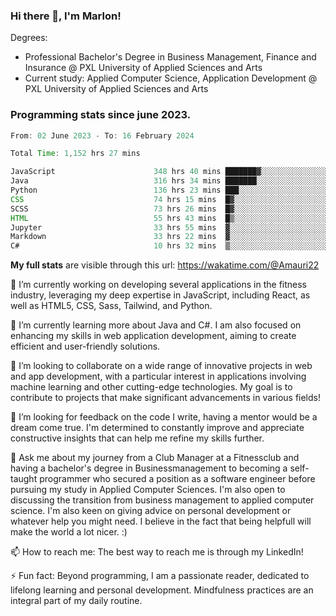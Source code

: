 
### Hi there 👋, I'm Marlon!

Degrees: 
- Professional Bachelor's Degree in Business Management, Finance and Insurance @ PXL University of Applied Sciences and Arts
- Current study: Applied Computer Science, Application Development @ PXL University of Applied Sciences and Arts

### Programming stats since june 2023.
<!--START_SECTION:waka-->

```java
From: 02 June 2023 - To: 16 February 2024

Total Time: 1,152 hrs 27 mins

JavaScript                      348 hrs 40 mins ███████▓░░░░░░░░░░░░░░░░░   30.18 %
Java                            316 hrs 34 mins ███████░░░░░░░░░░░░░░░░░░   27.40 %
Python                          136 hrs 23 mins ███░░░░░░░░░░░░░░░░░░░░░░   11.81 %
CSS                             74 hrs 15 mins  █▓░░░░░░░░░░░░░░░░░░░░░░░   06.43 %
SCSS                            73 hrs 26 mins  █▓░░░░░░░░░░░░░░░░░░░░░░░   06.36 %
HTML                            55 hrs 43 mins  █▒░░░░░░░░░░░░░░░░░░░░░░░   04.82 %
Jupyter                         33 hrs 55 mins  ▓░░░░░░░░░░░░░░░░░░░░░░░░   02.94 %
Markdown                        33 hrs 22 mins  ▓░░░░░░░░░░░░░░░░░░░░░░░░   02.89 %
C#                              10 hrs 32 mins  ▒░░░░░░░░░░░░░░░░░░░░░░░░   00.91 %
```

<!--END_SECTION:waka-->
**My full stats** are visible through this url: https://wakatime.com/@Amauri22



🔭 I’m currently working on developing several applications in the fitness industry, leveraging my deep expertise in JavaScript, including React, as well as HTML5, CSS, Sass, Tailwind, and Python.

🌱 I’m currently learning more about Java and C#. I am also focused on enhancing my skills in web application development, aiming to create efficient and user-friendly solutions.

👯 I’m looking to collaborate on a wide range of innovative projects in web and app development, with a particular interest in applications involving machine learning and other cutting-edge technologies. My goal is to contribute to projects that make significant advancements in various fields!

🤔 I’m looking for feedback on the code I write, having a mentor would be a dream come true. I'm determined to constantly improve and appreciate constructive insights that can help me refine my skills further.

💬 Ask me about my journey from a Club Manager at a Fitnessclub and having a bachelor's degree in Businessmanagement to becoming a self-taught programmer who secured a position as a software engineer before pursuing my study in Applied Computer Sciences. I'm also open to discussing the transition from business management to applied computer science. I'm also keen on giving advice on personal development or whatever help you might need. I believe in the fact that being helpfull will make the world a lot nicer. :)

📫 How to reach me: The best way to reach me is through my LinkedIn!

⚡ Fun fact: Beyond programming, I am a passionate reader, dedicated to lifelong learning and personal development. Mindfulness practices are an integral part of my daily routine.


